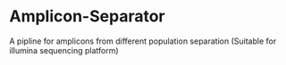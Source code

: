 # Amplicon-Separator
A pipline for  amplicons from different population separation  (Suitable for illumina sequencing platform)
